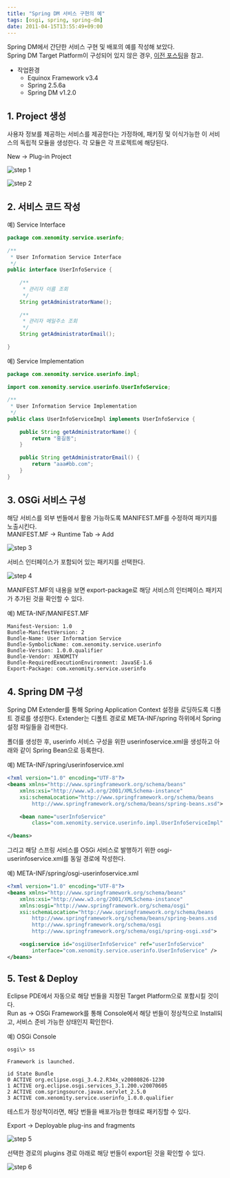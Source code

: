 ```yaml
---
title: "Spring DM 서비스 구현의 예"
tags: [osgi, spring, spring-dm]
date: 2011-04-15T13:55:49+09:00
---
```


Spring DM에서 간단한 서비스 구현 및 배포의 예를 작성해 보았다.  
Spring DM Target Platform이 구성되어 있지 않은 경우, [이전 포스팅](http://blog.xenomity.com/Maven%EC%9D%84-%ED%86%B5%ED%95%9C-SpringDM-Target-Platform-%EC%83%9D%EC%84%B1)을 참고.  
  
- 작업환경  
  - Equinox Framework v3.4  
  - Spring 2.5.6a  
  - Spring DM v1.2.0

## 1. Project 생성
사용자 정보를 제공하는 서비스를 제공한다는 가정하에, 패키징 및 이식가능한 이 서비스의 독립적 모듈을 생성한다. 각 모듈은 각 프로젝트에 해당된다.  
  
New -> Plug-in Project  

![step 1](../assets/images/2011-04-15-201104151039.jpg)

![step 2](../assets/images/2011-04-15-201104151044.jpg)
  
  

## 2. 서비스 코드 작성
예) Service Interface  
```java
package com.xenomity.service.userinfo;
 
/**
 * User Information Service Interface
 */
public interface UserInfoService {
 
    /**
     * 관리자 이름 조회
     */
    String getAdministratorName();
 
    /**
     * 관리자 메일주소 조회
     */
    String getAdministratorEmail();
 
}
```
  
예) Service Implementation  
```java
package com.xenomity.service.userinfo.impl;
 
import com.xenomity.service.userinfo.UserInfoService;
 
/**
 * User Information Service Implementation
 */
public class UserInfoServiceImpl implements UserInfoService {
 
    public String getAdministratorName() {
        return "홍길동";
    }
 
    public String getAdministratorEmail() {
        return "aaa#bb.com";
    }
}
```
  
  
## 3. OSGi 서비스 구성
해당 서비스를 외부 번들에서 활용 가능하도록 MANIFEST.MF를 수정하여 패키지를 노출시킨다.  
MANIFEST.MF -> Runtime Tab -> Add  

![step 3](../assets/images/2011-04-15-201104151105.jpg)
  
서비스 인터페이스가 포함되어 있는 패키지를 선택한다.  

![step 4](../assets/images/2011-04-15-201104151107.jpg)
  
MANIFEST.MF의 내용을 보면 export-package로 해당 서비스의 인터페이스 패키지가 추가된 것을 확인할 수 있다.  
  
예) META-INF/MANIFEST.MF  
```
Manifest-Version: 1.0  
Bundle-ManifestVersion: 2  
Bundle-Name: User Information Service  
Bundle-SymbolicName: com.xenomity.service.userinfo  
Bundle-Version: 1.0.0.qualifier  
Bundle-Vendor: XENOMITY  
Bundle-RequiredExecutionEnvironment: JavaSE-1.6  
Export-Package: com.xenomity.service.userinfo
```
  

## 4. Spring DM 구성
Spring DM Extender를 통해 Spring Application Context 설정을 로딩하도록 디폴트 경로를 생성한다. Extender는 디폴트 경로로 META-INF/spring 하위에서 Spring 설정 파일들을 검색한다.  
  
폴더를 생성한 후, userinfo 서비스 구성을 위한 userinfoservice.xml을 생성하고 아래와 같이 Spring Bean으로 등록한다.  
  
예) META-INF/spring/userinfoservice.xml  
```xml
<?xml version="1.0" encoding="UTF-8"?>
<beans xmlns="http://www.springframework.org/schema/beans"
    xmlns:xsi="http://www.w3.org/2001/XMLSchema-instance"
    xsi:schemaLocation="http://www.springframework.org/schema/beans
        http://www.springframework.org/schema/beans/spring-beans.xsd">
 
    <bean name="userInfoService"
        class="com.xenomity.service.userinfo.impl.UserInfoServiceImpl" />
 
</beans>
```

  
그리고 해당 스프링 서비스를 OSGi 서비스로 발행하기 위한 osgi-userinfoservice.xml를 동일 경로에 작성한다.  
  
예) META-INF/spring/osgi-userinfoservice.xml  
```xml
<?xml version="1.0" encoding="UTF-8"?>
<beans xmlns="http://www.springframework.org/schema/beans"
    xmlns:xsi="http://www.w3.org/2001/XMLSchema-instance"
    xmlns:osgi="http://www.springframework.org/schema/osgi"
    xsi:schemaLocation="http://www.springframework.org/schema/beans
        http://www.springframework.org/schema/beans/spring-beans.xsd
        http://www.springframework.org/schema/osgi
        http://www.springframework.org/schema/osgi/spring-osgi.xsd">
 
    <osgi:service id="osgiUserInfoService" ref="userInfoService"
        interface="com.xenomity.service.userinfo.UserInfoService" />
</beans>
```
  

## 5. Test & Deploy
Eclipse PDE에서 자동으로 해당 번들을 지정된 Target Platform으로 포함시킬 것이다.  
Run as -> OSGi Framework를 통해 Console에서 해당 번들이 정상적으로 Install되고, 서비스 준비 가능한 상태인지 확인한다.  
  
예) OSGi Console  
```
osgi\> ss  
  
Framework is launched.  
  
id State Bundle  
0 ACTIVE org.eclipse.osgi_3.4.2.R34x_v20080826-1230  
1 ACTIVE org.eclipse.osgi.services_3.1.200.v20070605  
2 ACTIVE com.springsource.javax.servlet_2.5.0  
3 ACTIVE com.xenomity.service.userinfo_1.0.0.qualifier
```
  
테스트가 정상적이라면, 해당 번들을 배포가능한 형태로 패키징할 수 있다.  
  
Export -> Deployable plug-ins and fragments  

![step 5](../assets/images/2011-04-15-201104151322.jpg)
  
선택한 경로의 plugins 경로 아래로 해당 번들이 export된 것을 확인할 수 있다.  

![step 6](../assets/images/2011-04-15-201104151325.jpg)

